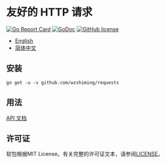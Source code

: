 # 友好的 HTTP 请求

[![Go Report Card](https://goreportcard.com/badge/github.com/wzshiming/requests)](https://goreportcard.com/report/github.com/wzshiming/requests)
[![GoDoc](https://godoc.org/github.com/wzshiming/requests?status.svg)](https://godoc.org/github.com/wzshiming/requests)
[![GitHub license](https://img.shields.io/github/license/wzshiming/requests.svg)](https://github.com/wzshiming/requests/blob/master/LICENSE)

- [English](https://github.com/wzshiming/requests/blob/master/README.md)
- [简体中文](https://github.com/wzshiming/requests/blob/master/README_cn.md)

## 安装

``` shell
go get -u -v github.com/wzshiming/requests
```

## 用法

[API 文档](https://godoc.org/github.com/wzshiming/requests)

## 许可证

软包根据MIT License。有关完整的许可证文本，请参阅[LICENSE](https://github.com/wzshiming/requests/blob/master/LICENSE)。